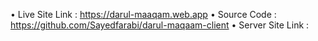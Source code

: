 • Live Site Link :  https://darul-maaqam.web.app
• Source Code : https://github.com/Sayedfarabi/darul-maqaam-client
• Server Site Link : 